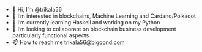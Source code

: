 - 👋 Hi, I’m @trikala56
- 👀 I’m interested in blockchains, Machine Learning and Cardano/Polkadot 
- 🌱 I’m currently learning Haskell and working on my Python
- 💞️ I’m looking to collaborate on blockchain business development particularly functional aspects
- 📫 How to reach me trikala56@bigoond.com

<!---
trikala56/trikala56 is a ✨ special ✨ repository because its `README.md` (this file) appears on your GitHub profile.
You can click the Preview link to take a look at your changes.
--->
